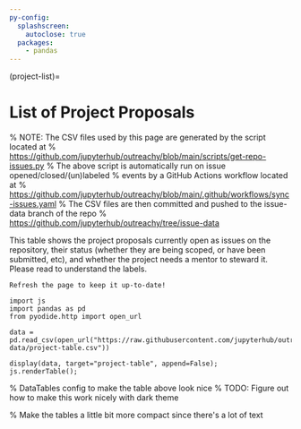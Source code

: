 ```yaml
---
py-config:
  splashscreen:
    autoclose: true
  packages:
    - pandas
---
```


(project-list)=

# List of Project Proposals

% NOTE: The CSV files used by this page are generated by the script located at
% https://github.com/jupyterhub/outreachy/blob/main/scripts/get-repo-issues.py
% The above script is automatically run on issue opened/closed/(un)labeled
% events by a GitHub Actions workflow located at
% https://github.com/jupyterhub/outreachy/blob/main/.github/workflows/sync-issues.yaml
% The CSV files are then committed and pushed to the issue-data branch of the repo
% https://github.com/jupyterhub/outreachy/tree/issue-data

This table shows the project proposals currently open as issues on the repository,
their status (whether they are being scoped, or have been submitted, etc), and
whether the project needs a mentor to steward it. Please read
[](proposing-projects:labels) to understand the labels.

```{tip}
Refresh the page to keep it up-to-date!
```

```{py-script}
import js
import pandas as pd
from pyodide.http import open_url

data = pd.read_csv(open_url("https://raw.githubusercontent.com/jupyterhub/outreachy/issue-data/project-table.csv"))

display(data, target="project-table", append=False);
js.renderTable();
```

<div id="project-table" class="full-width project-table"></div>

% DataTables config to make the table above look nice
% TODO: Figure out how to make this work nicely with dark theme

<link rel="stylesheet"
      href="https://cdn.datatables.net/1.10.24/css/jquery.dataTables.min.css">
<script type="text/javascript"
        src="https://cdn.datatables.net/1.10.24/js/jquery.dataTables.min.js"></script>

<script>
  function renderTable() {
    $('.project-table table').DataTable( {
        "order": [[ 0, "template" ]],
        "pageLength": 25
    });
  }
</script>

% Make the tables a little bit more compact since there's a lot of text

<style>
    table {
        font-size: .7em;
    }

    table th, table td {
        padding: 0;
    }
</style>
